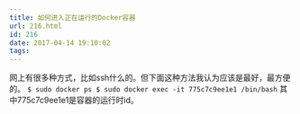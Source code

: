 ```yaml
---
title: 如何进入正在运行的Docker容器
url: 216.html
id: 216
date: 2017-04-14 19:10:02
tags:
---
```


网上有很多种方式，比如ssh什么的。但下面这种方法我认为应该是最好，最方便的。 `$ sudo docker ps $ sudo docker exec -it 775c7c9ee1e1 /bin/bash` 其中775c7c9ee1e1是容器的运行时id。